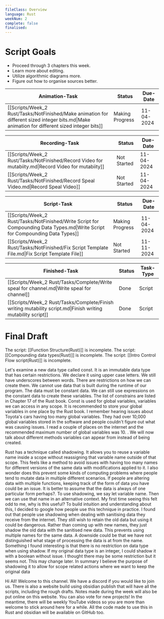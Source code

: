 ```yaml
---
fileClass: Overview
language: Rust
weekNum: 2
complete: false
finalised: 
---
```

# Script Goals

- Proceed through 3 chapters this week.
- Learn more about editing.
- Utilize algorithmic diagrams more.
- Figure out how to organise sources better.




| Animation-Task                                                                                                                                | Status          | Due-Date   |
| --------------------------------------------------------------------------------------------------------------------------------------------- | --------------- | ---------- |
| [[Scripts/Week_2 Rust/Tasks/NotFinished/Make animation for different sized integer bits.md\|Make animation for different sized integer bits]] | Making Progress | 11-04-2024 |


| Recording-Task                                                                                      | Status      | Due-Date   |
| --------------------------------------------------------------------------------------------------- | ----------- | ---------- |
| [[Scripts/Week_2 Rust/Tasks/NotFinished/Record Video for mutabiity.md\|Record Video for mutabiity]] | Not Started | 11-04-2024 |
| [[Scripts/Week_2 Rust/Tasks/NotFinished/Record Speal Video.md\|Record Speal Video]]                 | Not Started | 11-04-2024 |


| Script-Task                                                                                                                   | Status          | Due-Date   |
| ----------------------------------------------------------------------------------------------------------------------------- | --------------- | ---------- |
| [[Scripts/Week_2 Rust/Tasks/NotFinished/Write Script for Compounding Data Types.md\|Write Script for Compounding Data Types]] | Making Progress | 11-04-2024 |
| [[Scripts/Week_2 Rust/Tasks/NotFinished/Fix Script Template File.md\|Fix Script Template File]]                               | Not Started     | 11-11-2024 |


| Finished-Task                                                                                                | Status | Task-Type |
| ------------------------------------------------------------------------------------------------------------ | ------ | --------- |
| [[Scripts/Week_2 Rust/Tasks/Complete/Write speal for channel.md\|Write speal for channel]]                   | Done   | Script    |
| [[Scripts/Week_2 Rust/Tasks/Complete/Finish writing mutability script.md\|Finish writing mutability script]] | Done   | Script    |


# Final Draft

The script: [[Function Structure(Rust)]] is incomplete.
The script: [[Compounding data types(Rust)]] is incomplete.
The script: [[Intro Control Flow script(Rust)]] is incomplete.


Let's examine a new data type called const. It is an immutable data type that has certain restrictions. We declare it using upper case letters. We still have underscores between words. There are restrictions on how we can create them. We cannot use data that is built during the runtime of our program. The data must be constant data.  We can still use expressions on the constant data to create these variables. The list of constrains are listed in Chapter 17 of the Rust book.  Const is used for global variables, variables we can access in any scope. It is recommended to store your global variables in one place by the Rust book. I remember hearing issues about Toyota's cars having too many global variables.  They had over 10,000 global variables stored in the software and people couldn't figure out what was causing issues. I read a couple of places on the internet and the recommended maximum number of global variables was 10. . We will now talk about different methods variables can appear from instead of being created.

Rust has a technique called shadowing. It allows you to reuse a variable name inside a scope without reassigning that variable name outside of that scope. This feels like a method to avoid issues with having too many names for different versions of the same data with modifications applied to it. I also wonder does this prevent some kinds of computing problems where people tend to mutate data in multiple different scenarios. If people are altering data with multiple functions, keeping track of the form of data you have could be an issue. It is better to assume that the data is always of one particular form perhaps?. To use shadowing, we say let variable name. Then we can use that name in an alternative context. My first time seeing this felt odd to me, why is this useful? To build intuition and understanding about this, I decided to google how people use this technique in practice. I found out that people use shadowing when dealing with sanitising data they receive from the internet. They still wish to retain the old data but using it could be dangerous. Rather than coming up with new names, they just shadow the old data with the sanitised new data. This prevents using multiple names for the same data. A downside could be that we have not distinguished what stage of processing the data is at from the name. Something I found interesting is that there is no restriction on data type when using shadow. If my original data type is an integer, I could shadow it with a boolean without issue. I thought there may be some restriction but it seems not. This may change later. In summary I believe the purpose of shadowing it to allow for scope related actions where we want to keep the original data


Hi All! Welcome to this channel. We have a discord if you would like to join us. There is also a website build using obsidian publish that will have all the scripts, including the rough drafts. Notes made during the week will also be put online on this website. You can also vote for new projects! In the meantime, there will be weekly YouTube videos so you are more than welcome to stick around here for a while. All the code made to use this in Rust and obsidian will be available on GitHub too.
